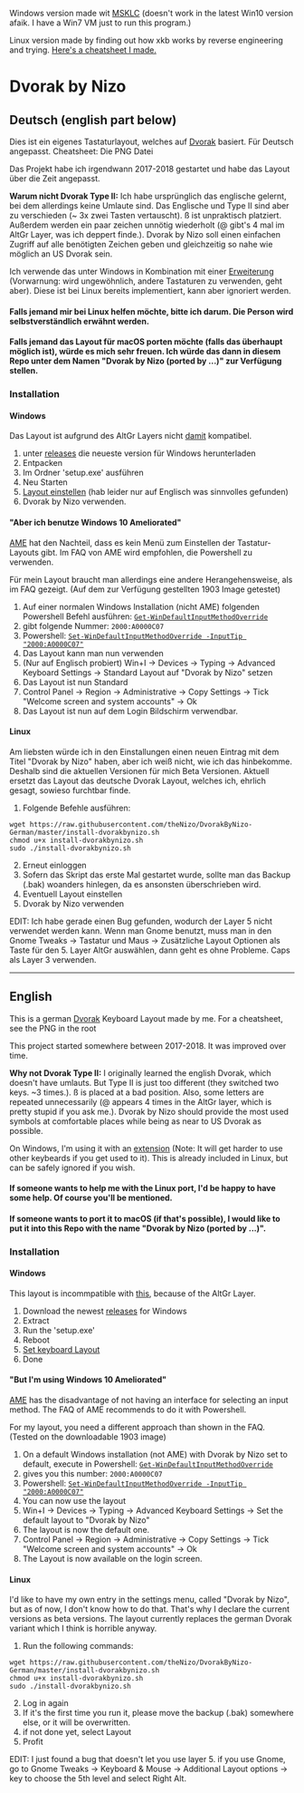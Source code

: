 Windows version made wit [MSKLC](https://www.microsoft.com/en-us/download/details.aspx?id=22339) (doesn't work in the latest Win10 version afaik. I have a Win7 VM just to run this program.)

Linux version made by finding out how xkb works by reverse engineering and trying. [Here's a cheatsheet I made.](https://github.com/thenizo/xkb-symbols-reference)

# Dvorak by Nizo

## Deutsch (english part below)

Dies ist ein eigenes Tastaturlayout, welches auf [Dvorak](https://de.wikipedia.org/wiki/Dvorak-Tastaturbelegung) basiert. Für Deutsch angepasst. Cheatsheet: Die PNG Datei

Das Projekt habe ich irgendwann 2017-2018 gestartet und habe das Layout über die Zeit angepasst.

**Warum nicht Dvorak Type II:** Ich habe ursprünglich das englische gelernt, bei dem allerdings keine Umlaute sind. Das Englische und Type II sind aber zu verschieden (~ 3x zwei Tasten vertauscht). ß ist unpraktisch platziert. Außerdem werden ein paar zeichen unnötig wiederholt (@ gibt's 4 mal im AltGr Layer, was ich deppert finde.). Dvorak by Nizo soll einen einfachen Zugriff auf alle benötigten Zeichen geben und gleichzeitig so nahe wie möglich an US Dvorak sein.

Ich verwende das unter Windows in Kombination mit einer [Erweiterung](https://github.com/theNizo/NizosUltimateKeyboard) (Vorwarnung: wird ungewöhnlich, andere Tastaturen zu verwenden, geht aber). Diese ist bei Linux bereits implementiert, kann aber ignoriert werden.

#### Falls jemand mir bei Linux helfen möchte, bitte ich darum. Die Person wird selbstverständlich erwähnt werden.

#### Falls jemand das Layout für macOS porten möchte (falls das überhaupt möglich ist), würde es mich sehr freuen. Ich würde das dann in diesem Repo unter dem Namen "Dvorak by Nizo (ported by ...)" zur Verfügung stellen.

### Installation

#### Windows

Das Layout ist aufgrund des AltGr Layers nicht [damit](https://github.com/kentonv/dvorak-qwerty) kompatibel.

1. unter [releases](https://github.com/theNizo/DvorakByNizo-German/releases) die neueste version für Windows herunterladen
2. Entpacken
3. Im Ordner 'setup.exe' ausführen
4. Neu Starten
5. [Layout einstellen](https://www.windowscentral.com/how-change-your-keyboard-layout-windows-10) (hab leider nur auf Englisch was sinnvolles gefunden)
6. Dvorak by Nizo verwenden.

#### "Aber ich benutze Windows 10 Ameliorated"

[AME](https://ameliorated.info/) hat den Nachteil, dass es kein Menü zum Einstellen der Tastatur-Layouts gibt. Im FAQ von AME wird empfohlen, die Powershell zu verwenden.

Für mein Layout braucht man allerdings eine andere Herangehensweise, als im FAQ gezeigt. (Auf dem zur Verfügung gestellten 1903 Image getestet)

1. Auf einer normalen Windows Installation (nicht AME) folgenden Powershell Befehl ausführen: [`Get-WinDefaultInputMethodOverride`](https://docs.microsoft.com/en-us/powershell/module/international/get-windefaultinputmethodoverride?view=win10-ps)
2. gibt folgende Nummer: `2000:A0000C07`
3. Powershell: [`Set-WinDefaultInputMethodOverride -InputTip "2000:A0000C07"`](https://docs.microsoft.com/en-us/powershell/module/international/set-windefaultinputmethodoverride?view=win10-ps)
4. Das Layout kann man nun verwenden
5. (Nur auf Englisch probiert) Win+I -> Devices -> Typing -> Advanced Keyboard Settings -> Standard Layout auf "Dvorak by Nizo" setzen
6. Das Layout ist nun Standard
7. Control Panel -> Region -> Administrative -> Copy Settings -> Tick "Welcome screen and system accounts" -> Ok
8. Das Layout ist nun auf dem Login Bildschirm verwendbar.

#### Linux

Am liebsten würde ich in den Einstallungen einen neuen Eintrag mit dem Titel "Dvorak by Nizo" haben, aber ich weiß nicht, wie ich das hinbekomme. Deshalb sind die aktuellen Versionen für mich Beta Versionen. Aktuell ersetzt das Layout das deutsche Dvorak Layout, welches ich, ehrlich gesagt, sowieso furchtbar finde.

1. Folgende Befehle ausführen:
```
wget https://raw.githubusercontent.com/theNizo/DvorakByNizo-German/master/install-dvorakbynizo.sh
chmod u+x install-dvorakbynizo.sh
sudo ./install-dvorakbynizo.sh
```
2. Erneut einloggen
3. Sofern das Skript das erste Mal gestartet wurde, sollte man das Backup (.bak) woanders hinlegen, da es ansonsten überschrieben wird.
4. Eventuell Layout einstellen
5. Dvorak by Nizo verwenden

EDIT: Ich habe gerade einen Bug gefunden, wodurch der Layer 5 nicht verwendet werden kann. Wenn man Gnome benutzt, muss man in den Gnome Tweaks -> Tastatur und Maus -> Zusätzliche Layout Optionen als Taste für den 5. Layer AltGr auswählen, dann geht es ohne Probleme. Caps als Layer 3 verwenden.

------

## English

This is a german [Dvorak](https://en.wikipedia.org/wiki/Dvorak_Simplified_Keyboard) Keyboard Layout made by me. For a cheatsheet, see the PNG in the root

This project started somewhere between 2017-2018. It was improved over time.

**Why not Dvorak Type II:** I originally learned the english Dvorak, which doesn't have umlauts. But Type II is just too different (they switched two keys. ~3 times.). ß is placed at a bad position. Also, some letters are repeated unnecessarily (@ appears 4 times in the AltGr layer, which is pretty stupid if you ask me.). Dvorak by Nizo should provide the most used symbols at comfortable places while being as near to US Dvorak as possible.

On Windows, I'm using it with an [extension](https://github.com/theNizo/NizosUltimateKeyboard) (Note: It will get harder to use other keybeards if you get used to it). This is already included in Linux, but can be safely ignored if you wish.

#### If someone wants to help me with the Linux port, I'd be happy to have some help. Of course you'll be mentioned.

#### If someone wants to port it to macOS (if that's possible), I would like to put it into this Repo with the name "Dvorak by Nizo (ported by ...)".

### Installation

#### Windows

This layout is incommpatible with [this](https://github.com/kentonv/dvorak-qwerty), because of the AltGr Layer.

1. Download the newest [releases](https://github.com/theNizo/DvorakByNizo-German/releases) for Windows
2. Extract
3. Run the 'setup.exe'
4. Reboot
5. [Set keyboard Layout](https://www.windowscentral.com/how-change-your-keyboard-layout-windows-10)
6. Done

#### "But I'm using Windows 10 Ameliorated"

[AME](https://ameliorated.info/) has the disadvantage of not having an interface for selecting an input method. The FAQ of AME recommends to do it with Powershell.

For my layout, you need a different approach than shown in the FAQ. (Tested on the downloadable 1903 image)

1. On a default Windows installation (not AME) with Dvorak by Nizo set to default, execute in Powershell: [`Get-WinDefaultInputMethodOverride`](https://docs.microsoft.com/en-us/powershell/module/international/get-windefaultinputmethodoverride?view=win10-ps)
2. gives you this number: `2000:A0000C07`
3. Powershell: [`Set-WinDefaultInputMethodOverride -InputTip "2000:A0000C07"`](https://docs.microsoft.com/en-us/powershell/module/international/set-windefaultinputmethodoverride?view=win10-ps)
4. You can now use the layout
5. Win+I -> Devices -> Typing -> Advanced Keyboard Settings -> Set the default layout to "Dvorak by Nizo"
6. The layout is now the default one.
7. Control Panel -> Region -> Administrative -> Copy Settings -> Tick "Welcome screen and system accounts" -> Ok
8. The Layout is now available on the login screen.

#### Linux

I'd like to have my own entry in the settings menu, called "Dvorak by Nizo", but as of now, I don't know how to do that. That's why I declare the current versions as beta versions. The layout currently replaces the german Dvorak variant which I think is horrible anyway.



1. Run the following commands:
```
wget https://raw.githubusercontent.com/theNizo/DvorakByNizo-German/master/install-dvorakbynizo.sh
chmod u+x install-dvorakbynizo.sh
sudo ./install-dvorakbynizo.sh
```
2. Log in again
3. If it's the first time you run it, please move the backup (.bak) somewhere else, or it will be overwritten.
5. if not done yet, select Layout
6. Profit

EDIT: I just found a bug that doesn't let you use layer 5. if you use Gnome, go to Gnome Tweaks -> Keyboard & Mouse -> Additional Layout options -> key to choose the 5th level and select Right Alt.
